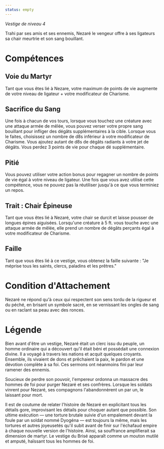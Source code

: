 ```yaml
---
status: empty
---
```

*Vestige de niveau 4*

Trahi par ses amis et ses ennemis, Nezaré le vengeur offre à ses ligateurs sa chair meurtrie et son sang bouillant.

# Compétences

## Voie du Martyr
Tant que vous êtes lié à Nezare, votre maximum de points de vie augmente de votre niveau de ligateur + votre modificateur de Charisme.

## Sacrifice du Sang
Une fois à chacun de vos tours, lorsque vous touchez une créature avec une attaque armée de mêlée, vous pouvez verser votre propre sang bouillant pour infliger des dégâts supplémentaires à la cible. Lorsque vous le faites, choisissez un nombre de d8s inférieur à votre modificateur de Charisme. Vous ajoutez autant de d8s de dégâts radiants à votre jet de dégâts. Vous perdez 3 points de vie pour chaque dé supplémentaire.

## Pitié
Vous pouvez utiliser votre action bonus pour regagner un nombre de points de vie égal à votre niveau de ligateur. Une fois que vous avez utilisé cette compétence, vous ne pouvez pas la réutiliser jusqu'à ce que vous terminiez un repos.

## Trait : Chair Épineuse
Tant que vous êtes lié à Nezaré, votre chair se durcit et laisse pousser de longues épines aiguisées. Lorsqu'une créature à 5 ft. vous touche avec une attaque armée de mêlée, elle prend un nombre de dégâts perçants égal à votre modificateur de Charisme.

## Faille
Tant que vous êtes lié à ce vestige, vous obtenez la faille suivante : "Je méprise tous les saints, clercs, paladins et les prêtres."

# Condition d'Attachement
Nezaré ne répond qu'à ceux qui respectent son sens tordu de la rigueur et du péché, en brisant un symbole sacré, en se vernissant les ongles de sang ou en raclant sa peau avec des ronces.

# Légende
Bien avant d'être un vestige, Nezaré était un clerc issu du peuple, un homme ordinaire qui a découvert qu'il était béni et possédait une connexion divine. Il a voyagé à travers les nations et acquit quelques croyants. Ensemble, ils vivaient de dons et prêchaient la paix, le pardon et une dévotion complète à sa foi. Ces sermons ont néanmoins fini par leur ramener des ennemis.

Soucieux de perdre son pouvoir, l'empereur ordonna un massacre des hommes de foi pour purger Nezaré et ses confrères. Lorsque les soldats vinrent pour Nezaré, ses compagnons l'abandonnèrent un par un, le laissant pour mort.

Il est de coutume de relater l'histoire de Nezaré en explicitant tous les détails gore, improvisant les détails pour choquer autant que possible. Son ultime exécution — une torture brutale suivie d'un empalement devant la foule par un soldat nommé Dyogéna — est toujours la même, mais les tortures et autres joyeusetés qu'il subit avant de finir sur l'échafaud empire à chaque nouvelle version de l'histoire. Ainsi, sa souffrance amplifierait sa dimension de martyr. Le vestige du Brisé apparaît comme un mouton mutilé et amputé, haïssant tous les hommes de foi.
